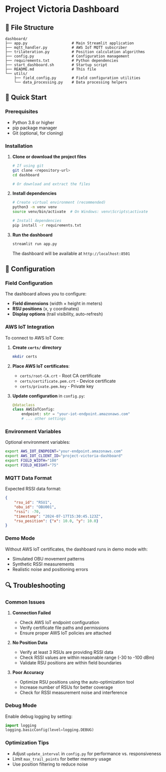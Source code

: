 # Project Victoria Dashboard


## 📁 File Structure

```
dashboard/
├── app.py                    # Main Streamlit application
├── mqtt_handler.py           # AWS IoT MQTT subscriber
├── trilateration.py          # Position calculation algorithms
├── config.py                 # Configuration management
├── requirements.txt          # Python dependencies
├── start_dashboard.sh        # Startup script
├── README.md                 # This file
└── utils/
    ├── field_config.py       # Field configuration utilities
    └── data_processing.py    # Data processing helpers
```

## 🚀 Quick Start

### Prerequisites

- Python 3.8 or higher
- pip package manager
- Git (optional, for cloning)

### Installation

1. **Clone or download the project files**
   ```bash
   # If using git
   git clone <repository-url>
   cd dashboard
   
   # Or download and extract the files
   ```

2. **Install dependencies**
   ```bash
   # Create virtual environment (recommended)
   python3 -m venv venv
   source venv/bin/activate  # On Windows: venv\Scripts\activate
   
   # Install dependencies
   pip install -r requirements.txt
   ```

3. **Run the dashboard**
   ```bash
   streamlit run app.py
   ```

   The dashboard will be available at `http://localhost:8501`

## 🔧 Configuration

### Field Configuration

The dashboard allows you to configure:

- **Field dimensions** (width × height in meters)
- **RSU positions** (x, y coordinates)
- **Display options** (trail visibility, auto-refresh)

### AWS IoT Integration

To connect to AWS IoT Core:

1. **Create `certs/` directory**
   ```bash
   mkdir certs
   ```

2. **Place AWS IoT certificates**:
   - `certs/root-CA.crt` - Root CA certificate
   - `certs/certificate.pem.crt` - Device certificate
   - `certs/private.pem.key` - Private key

3. **Update configuration** in `config.py`:
   ```python
   @dataclass
   class AWSIoTConfig:
       endpoint: str = "your-iot-endpoint.amazonaws.com"
       # ... other settings
   ```

### Environment Variables

Optional environment variables:

```bash
export AWS_IOT_ENDPOINT="your-endpoint.amazonaws.com"
export AWS_IOT_CLIENT_ID="project-victoria-dashboard"
export FIELD_WIDTH="100"
export FIELD_HEIGHT="75"
```


### MQTT Data Format

Expected RSSI data format:
```json
{
    "rsu_id": "RSU1",
    "obu_id": "OBU001",
    "rssi": -70,
    "timestamp": "2024-07-17T15:30:45.123Z",
    "rsu_position": {"x": 10.0, "y": 10.0}
}
```

### Demo Mode

Without AWS IoT certificates, the dashboard runs in demo mode with:
- Simulated OBU movement patterns
- Synthetic RSSI measurements
- Realistic noise and positioning errors

## 🔍 Troubleshooting

### Common Issues

1. **Connection Failed**
   - Check AWS IoT endpoint configuration
   - Verify certificate file paths and permissions
   - Ensure proper AWS IoT policies are attached

2. **No Position Data**
   - Verify at least 3 RSUs are providing RSSI data
   - Check RSSI values are within reasonable range (-30 to -100 dBm)
   - Validate RSU positions are within field boundaries

3. **Poor Accuracy**
   - Optimize RSU positions using the auto-optimization tool
   - Increase number of RSUs for better coverage
   - Check for RSSI measurement noise and interference

### Debug Mode

Enable debug logging by setting:
```python
import logging
logging.basicConfig(level=logging.DEBUG)
```


### Optimization Tips

- Adjust `update_interval` in `config.py` for performance vs. responsiveness
- Limit `max_trail_points` for better memory usage
- Use position filtering to reduce noise

